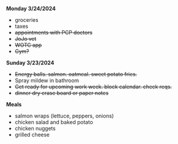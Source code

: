 **Monday 3/24/2024**

* groceries 
* taxes
* ~~appointments with PCP doctors~~
* ~~JoJo vet~~
* ~~WOTC app~~
* ~~Gym?~~

**Sunday 3/23/2024**

* ~~Energy balls. salmon. oatmeal. sweet potato fries.~~
* Spray mildew in bathroom
* ~~Get ready for upcoming work week. block calendar. check reqs.~~
* ~~dinner dry erase board or paper notes~~

**Meals**

* salmon wraps (lettuce, peppers, onions)
* chicken salad and baked potato
* chicken nuggets
* grilled cheese

